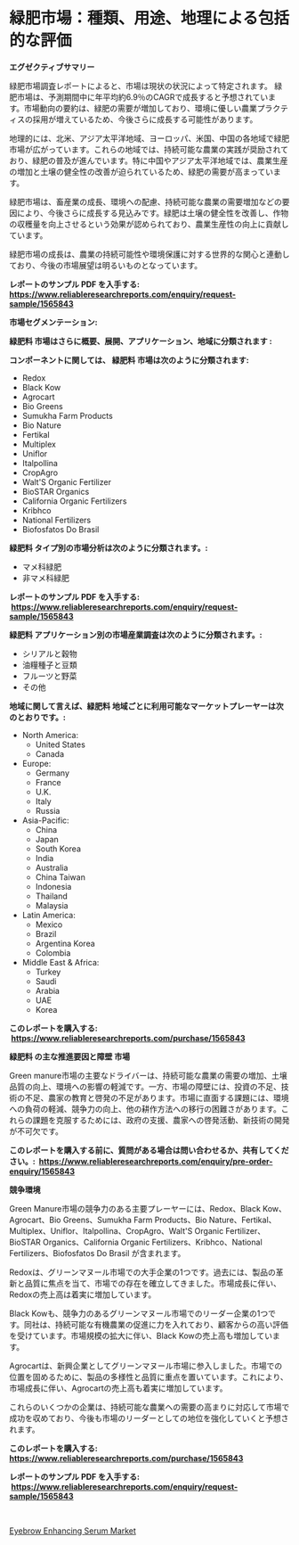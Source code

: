 <p><h1>緑肥市場：種類、用途、地理による包括的な評価</h1></p><p><strong>エグゼクティブサマリー</strong></p>
<p><p>緑肥市場調査レポートによると、市場は現状の状況によって特定されます。 緑肥市場は、予測期間中に年平均約6.9％のCAGRで成長すると予想されています。市場動向の要約は、緑肥の需要が増加しており、環境に優しい農業プラクティスの採用が増えているため、今後さらに成長する可能性があります。</p><p>地理的には、北米、アジア太平洋地域、ヨーロッパ、米国、中国の各地域で緑肥市場が広がっています。これらの地域では、持続可能な農業の実践が奨励されており、緑肥の普及が進んでいます。特に中国やアジア太平洋地域では、農業生産の増加と土壌の健全性の改善が迫られているため、緑肥の需要が高まっています。</p><p>緑肥市場は、畜産業の成長、環境への配慮、持続可能な農業の需要増加などの要因により、今後さらに成長する見込みです。緑肥は土壌の健全性を改善し、作物の収穫量を向上させるという効果が認められており、農業生産性の向上に貢献しています。</p><p>緑肥市場の成長は、農業の持続可能性や環境保護に対する世界的な関心と連動しており、今後の市場展望は明るいものとなっています。</p></p>
<p><strong>レポートのサンプル PDF を入手する: <a href="https://www.reliableresearchreports.com/enquiry/request-sample/1565843">https://www.reliableresearchreports.com/enquiry/request-sample/1565843</a></strong></p>
<p><strong>市場セグメンテーション:</strong></p>
<p><strong> 緑肥料 市場はさらに概要、展開、アプリケーション、地域に分類されます :</strong></p>
<p><strong>コンポーネントに関しては、 緑肥料 市場は次のように分類されます: &nbsp;</strong></p>
<p><ul><li>Redox</li><li>Black Kow</li><li>Agrocart</li><li>Bio Greens</li><li>Sumukha Farm Products</li><li>Bio Nature</li><li>Fertikal</li><li>Multiplex</li><li>Uniflor</li><li>Italpollina</li><li>CropAgro</li><li>Walt'S Organic Fertilizer</li><li>BioSTAR Organics</li><li>California Organic Fertilizers</li><li>Kribhco</li><li>National Fertilizers</li><li>Biofosfatos Do Brasil</li></ul></p>
<p><strong> 緑肥料 タイプ別の市場分析は次のように分類されます。:</strong></p>
<p><ul><li>マメ科緑肥</li><li>非マメ科緑肥</li></ul></p>
<p><strong>レポートのサンプル PDF を入手する: &nbsp;<a href="https://www.reliableresearchreports.com/enquiry/request-sample/1565843">https://www.reliableresearchreports.com/enquiry/request-sample/1565843</a></strong></p>
<p><strong> 緑肥料 アプリケーション別の市場産業調査は次のように分類されます。:</strong></p>
<p><ul><li>シリアルと穀物</li><li>油糧種子と豆類</li><li>フルーツと野菜</li><li>その他</li></ul></p>
<p><strong>地域に関して言えば、緑肥料 地域ごとに利用可能なマーケットプレーヤーは次のとおりです。:</strong></p>
<p><ul>
    <li>
        North America:
        <ul>
            <li>United States</li>
            <li>Canada</li>
        </ul>
    </li>
    <li>
        Europe:
        <ul>
            <li>Germany</li>
            <li>France</li>
            <li>U.K.</li>
            <li>Italy</li>
            <li>Russia</li>
        </ul>
    </li>
    <li>
        Asia-Pacific:
        <ul>
            <li>China</li>
            <li>Japan</li>
            <li>South Korea</li>
            <li>India</li>
            <li>Australia</li>
            <li>China Taiwan</li>
            <li>Indonesia</li>
            <li>Thailand</li>
            <li>Malaysia</li>
        </ul>
    </li>
    <li>
        Latin America:
        <ul>
            <li>Mexico</li>
            <li>Brazil</li>
            <li>Argentina Korea</li>
            <li>Colombia</li>
        </ul>
    </li>
    <li>
        Middle East & Africa:
        <ul>
            <li>Turkey</li>
            <li>Saudi</li>
            <li>Arabia</li>
            <li>UAE</li>
            <li>Korea</li>
        </ul>
    </li>
    </ul></p>
<p><strong>このレポートを購入する: &nbsp;<a href="https://www.reliableresearchreports.com/purchase/1565843">https://www.reliableresearchreports.com/purchase/1565843</a></strong></p>
<p><strong>緑肥料 の主な推進要因と障壁 市場</strong></p>
<p><p>Green manure市場の主要なドライバーは、持続可能な農業の需要の増加、土壌品質の向上、環境への影響の軽減です。一方、市場の障壁には、投資の不足、技術の不足、農家の教育と啓発の不足があります。市場に直面する課題には、環境への負荷の軽減、競争力の向上、他の耕作方法への移行の困難さがあります。これらの課題を克服するためには、政府の支援、農家への啓発活動、新技術の開発が不可欠です。</p></p>
<p><strong>このレポートを購入する前に、質問がある場合は問い合わせるか、共有してください。:&nbsp; <a href="https://www.reliableresearchreports.com/enquiry/pre-order-enquiry/1565843">https://www.reliableresearchreports.com/enquiry/pre-order-enquiry/1565843</a></strong></p>
<p><strong>競争環境</strong></p>
<p><p>Green Manure市場の競争力のある主要プレーヤーには、Redox、Black Kow、Agrocart、Bio Greens、Sumukha Farm Products、Bio Nature、Fertikal、Multiplex、Uniflor、Italpollina、CropAgro、Walt'S Organic Fertilizer、BioSTAR Organics、California Organic Fertilizers、Kribhco、National Fertilizers、Biofosfatos Do Brasil が含まれます。</p><p>Redoxは、グリーンマヌール市場での大手企業の1つです。過去には、製品の革新と品質に焦点を当て、市場での存在を確立してきました。市場成長に伴い、Redoxの売上高は着実に増加しています。</p><p>Black Kowも、競争力のあるグリーンマヌール市場でのリーダー企業の1つです。同社は、持続可能な有機農業の促進に力を入れており、顧客からの高い評価を受けています。市場規模の拡大に伴い、Black Kowの売上高も増加しています。</p><p>Agrocartは、新興企業としてグリーンマヌール市場に参入しました。市場での位置を固めるために、製品の多様性と品質に重点を置いています。これにより、市場成長に伴い、Agrocartの売上高も着実に増加しています。</p><p>これらのいくつかの企業は、持続可能な農業への需要の高まりに対応して市場で成功を収めており、今後も市場のリーダーとしての地位を強化していくと予想されます。</p></p>
<p><strong>このレポートを購入する: &nbsp; <a href="https://www.reliableresearchreports.com/purchase/1565843">https://www.reliableresearchreports.com/purchase/1565843</a></strong></p>
<p><strong>レポートのサンプル PDF を入手する: &nbsp;<a href="https://www.reliableresearchreports.com/enquiry/request-sample/1565843">https://www.reliableresearchreports.com/enquiry/request-sample/1565843</a></strong><strong></strong></p>
<p>&nbsp;</p>
<p><p><a href="https://github.com/Chiragrp22/Market-Research-Report-List-3/blob/main/eyebrow-enhancing-serum-market.md">Eyebrow Enhancing Serum Market</a></p></p>